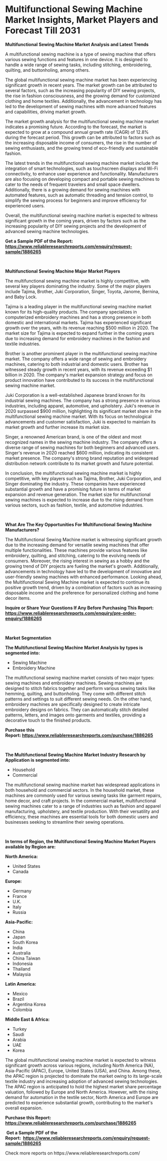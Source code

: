 <p><h1>Multifunctional Sewing Machine Market Insights, Market Players and Forecast Till 2031</h1></p><p><strong>Multifunctional Sewing Machine Market Analysis and Latest Trends</strong></p>
<p><p>A multifunctional sewing machine is a type of sewing machine that offers various sewing functions and features in one device. It is designed to handle a wide range of sewing tasks, including stitching, embroidering, quilting, and buttonholing, among others.</p><p>The global multifunctional sewing machine market has been experiencing significant growth in recent years. The market growth can be attributed to several factors, such as the increasing popularity of DIY sewing projects, the rise in fashion consciousness, and the growing demand for customized clothing and home textiles. Additionally, the advancement in technology has led to the development of sewing machines with more advanced features and capabilities, driving market growth.</p><p>The market growth analysis for the multifunctional sewing machine market indicates a promising future. According to the forecast, the market is expected to grow at a compound annual growth rate (CAGR) of 12.8% during the forecast period. This growth can be attributed to factors such as the increasing disposable income of consumers, the rise in the number of sewing enthusiasts, and the growing trend of eco-friendly and sustainable fashion.</p><p>The latest trends in the multifunctional sewing machine market include the integration of smart technologies, such as touchscreen displays and Wi-Fi connectivity, to enhance user experience and functionality. Manufacturers are also focusing on developing compact and portable sewing machines to cater to the needs of frequent travelers and small space dwellers. Additionally, there is a growing demand for sewing machines with automated features, such as automatic threading and tension control, to simplify the sewing process for beginners and improve efficiency for experienced users.</p><p>Overall, the multifunctional sewing machine market is expected to witness significant growth in the coming years, driven by factors such as the increasing popularity of DIY sewing projects and the development of advanced sewing machine technologies.</p></p>
<p><strong>Get a Sample PDF of the Report:&nbsp; <a href="https://www.reliableresearchreports.com/enquiry/request-sample/1886265">https://www.reliableresearchreports.com/enquiry/request-sample/1886265</a></strong></p>
<p>&nbsp;</p>
<p><strong>Multifunctional Sewing Machine Major Market Players</strong></p>
<p><p>The multifunctional sewing machine market is highly competitive, with several key players dominating the industry. Some of the major players include Tajima, Brother, Juki Corporation, Singer, Toyota, Janome, Bernina, and Baby Lock.</p><p>Tajima is a leading player in the multifunctional sewing machine market known for its high-quality products. The company specializes in computerized embroidery machines and has a strong presence in both domestic and international markets. Tajima has experienced significant growth over the years, with its revenue reaching $500 million in 2020. The market size for Tajima is expected to expand further in the coming years due to increasing demand for embroidery machines in the fashion and textile industries.</p><p>Brother is another prominent player in the multifunctional sewing machine market. The company offers a wide range of sewing and embroidery machines, catering to both industrial and domestic users. Brother has witnessed steady growth in recent years, with its revenue exceeding $1 billion in 2020. The company's market expansion strategy and focus on product innovation have contributed to its success in the multifunctional sewing machine market.</p><p>Juki Corporation is a well-established Japanese brand known for its industrial sewing machines. The company has a strong presence in various industries, including apparel, automotive, and upholstery. Juki's revenue in 2020 surpassed $900 million, highlighting its significant market share in the multifunctional sewing machine market. With its focus on technological advancements and customer satisfaction, Juki is expected to maintain its market growth and further increase its market size.</p><p>Singer, a renowned American brand, is one of the oldest and most recognized names in the sewing machine industry. The company offers a diverse range of sewing machines for both beginners and advanced users. Singer's revenue in 2020 reached $600 million, indicating its consistent market presence. The company's strong brand reputation and widespread distribution network contribute to its market growth and future potential.</p><p>In conclusion, the multifunctional sewing machine market is highly competitive, with key players such as Tajima, Brother, Juki Corporation, and Singer dominating the industry. These companies have experienced substantial growth and have a promising future in terms of market expansion and revenue generation. The market size for multifunctional sewing machines is expected to increase due to the rising demand from various sectors, such as fashion, textile, and automotive industries.</p></p>
<p>&nbsp;</p>
<p><strong>What Are The Key Opportunities For Multifunctional Sewing Machine Manufacturers?</strong></p>
<p><p>The Multifunctional Sewing Machine market is witnessing significant growth due to the increasing demand for versatile sewing machines that offer multiple functionalities. These machines provide various features like embroidery, quilting, and stitching, catering to the evolving needs of consumers. Moreover, the rising interest in sewing as a hobby and the growing trend of DIY projects are fueling the market's growth. Additionally, advancements in technology have led to the development of innovative and user-friendly sewing machines with enhanced performance. Looking ahead, the Multifunctional Sewing Machine market is expected to continue its positive growth trend, driven by a combination of factors such as increasing disposable income and the preference for personalized clothing and home decor items.</p></p>
<p><strong>Inquire or Share Your Questions If Any Before Purchasing This Report: <a href="https://www.reliableresearchreports.com/enquiry/pre-order-enquiry/1886265">https://www.reliableresearchreports.com/enquiry/pre-order-enquiry/1886265</a></strong></p>
<p>&nbsp;</p>
<p><strong>Market Segmentation</strong></p>
<p><strong>The Multifunctional Sewing Machine Market Analysis by types is segmented into:</strong></p>
<p><ul><li>Sewing Machine</li><li>Embroidery Machine</li></ul></p>
<p><p>The multifunctional sewing machine market consists of two major types: sewing machines and embroidery machines. Sewing machines are designed to stitch fabrics together and perform various sewing tasks like hemming, quilting, and buttonholing. They come with different stitch patterns and settings to suit different sewing needs. On the other hand, embroidery machines are specifically designed to create intricate embroidery designs on fabrics. They can automatically stitch detailed patterns, letters, and images onto garments and textiles, providing a decorative touch to the finished products.</p></p>
<p><strong>Purchase this Report:&nbsp;<a href="https://www.reliableresearchreports.com/purchase/1886265">https://www.reliableresearchreports.com/purchase/1886265</a></strong></p>
<p>&nbsp;</p>
<p><strong>The Multifunctional Sewing Machine Market Industry Research by Application is segmented into:</strong></p>
<p><ul><li>Household</li><li>Commercial</li></ul></p>
<p><p>The multifunctional sewing machine market has widespread applications in both household and commercial sectors. In the household market, these machines are commonly used for various sewing tasks like garment repairs, home decor, and craft projects. In the commercial market, multifunctional sewing machines cater to a range of industries such as fashion and apparel manufacturing, upholstery, and textile production. With their versatility and efficiency, these machines are essential tools for both domestic users and businesses seeking to streamline their sewing operations.</p></p>
<p>&nbsp;</p>
<p><strong>In terms of Region, the Multifunctional Sewing Machine Market Players available by Region are:</strong></p>
<p>
    <p> <strong> North America: </strong>
        <ul>
            <li>United States</li>
            <li>Canada</li>
        </ul>
        </p> 
    <p> <strong> Europe: </strong>
        <ul>
            <li>Germany</li>
            <li>France</li>
            <li>U.K.</li>
            <li>Italy</li>
            <li>Russia</li>
        </ul>
        </p> 
    <p> <strong> Asia-Pacific: </strong>
        <ul>
            <li>China</li>
            <li>Japan</li>
            <li>South Korea</li>
            <li>India</li>
            <li>Australia</li>
            <li>China Taiwan</li>
            <li>Indonesia</li>
            <li>Thailand</li>
            <li>Malaysia</li>
        </ul>
        </p> 
    <p> <strong> Latin America: </strong>
        <ul>
            <li>Mexico</li>
            <li>Brazil</li>
            <li>Argentina Korea</li>
            <li>Colombia</li>
        </ul>
        </p> 
    <p> <strong> Middle East & Africa: </strong>
        <ul>
            <li>Turkey</li>
            <li>Saudi</li>
            <li>Arabia</li>
            <li>UAE</li>
            <li>Korea</li>
        </ul>
    </p>
    </p>
<p><p>The global multifunctional sewing machine market is expected to witness significant growth across various regions, including North America (NA), Asia-Pacific (APAC), Europe, United States (USA), and China. Among these, the APAC region is projected to dominate the market owing to its large-scale textile industry and increasing adoption of advanced sewing technologies. The APAC region is anticipated to hold the highest market share percentage valuation, followed by Europe and North America. However, with the rising demand for automation in the textile sector, North America and Europe are predicted to experience substantial growth, contributing to the market's overall expansion.</p></p>
<p><strong>Purchase this Report: <a href="https://www.reliableresearchreports.com/purchase/1886265">https://www.reliableresearchreports.com/purchase/1886265</a></strong></p>
<p>&nbsp;<strong>Get a Sample PDF of the Report:&nbsp;&nbsp;<a href="https://www.reliableresearchreports.com/enquiry/request-sample/1886265">https://www.reliableresearchreports.com/enquiry/request-sample/1886265</a></strong></p>
<p><strong></strong></p>
<p>Check more reports on https://www.reliableresearchreports.com/</p>